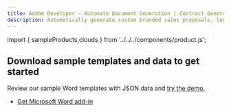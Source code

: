```yaml
---
title: Adobe Developer — Automate Document Generation | Contract Generation | Adobe
description: Automatically generate custom branded sales proposals, legal contracts, and invoices from Word templates and your dynamic data. Learn more today.
---
```



import { sampleProducts,clouds } from '../../../components/product.js';

<TitleBlock slots="heading, text" theme="lightest" className="titleBlock-align-left pt-grid-title-padding-bottom link linking" />

## Download sample templates and data to get started

Review our sample Word templates with JSON data and [try the demo.](https://acrobatservices.adobe.com/dc-docgen-playground/index.html#/)

<TextBlock slots="buttons" width="100%" theme="lightest"  isCentered className="padding-zero ms-word-add-in-title"  />

- [Get Microsoft Word add-in](/document-services/docs/overview/document-generation-api/wordaddin/)

<ProductCardGrid clouds={clouds} products={sampleProducts} showName={true} showDescription={false} interaction={false} buttonName="Download" showBorder={false} imgHeight="1300" imgWidth="1500" isCentered={true} theme="lightest" className="padding-bottom-zero productCardGrid" containerWidth="950px" id="sample-blade" />
